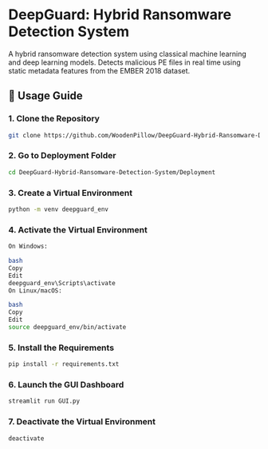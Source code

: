 # DeepGuard: Hybrid Ransomware Detection System

A hybrid ransomware detection system using classical machine learning and deep learning models. Detects malicious PE files in real time using static metadata features from the EMBER 2018 dataset.

## 🚀 Usage Guide

### 1. Clone the Repository
```bash
git clone https://github.com/WoodenPillow/DeepGuard-Hybrid-Ransomware-Detection-System.git
```

### 2. Go to Deployment Folder
```bash
cd DeepGuard-Hybrid-Ransomware-Detection-System/Deployment
```

### 3. Create a Virtual Environment
```bash
python -m venv deepguard_env
```

### 4. Activate the Virtual Environment
```bash
On Windows:

bash
Copy
Edit
deepguard_env\Scripts\activate
On Linux/macOS:

bash
Copy
Edit
source deepguard_env/bin/activate
```

### 5. Install the Requirements
```bash
pip install -r requirements.txt
```

### 6. Launch the GUI Dashboard
```bash
streamlit run GUI.py
```

### 7. Deactivate the Virtual Environment
```bash
deactivate
```

